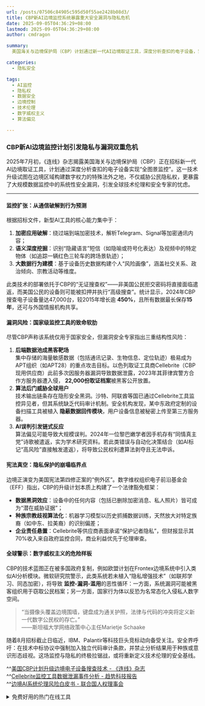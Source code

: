 ```yaml
---
url: /posts/07506c84905c595d50f55ae2428b08d3/
title: CBP新AI边境监控系统暴露重大安全漏洞与隐私危机
date: 2025-09-05T04:36:29+08:00
lastmod: 2025-09-05T04:36:29+08:00
author: cmdragon

summary:
  美国海关与边境保护局（CBP）计划通过新一代AI边境取证工具，深度分析查扣的电子设备，实现“全图景监控”。该技术包括加密应用破解、语义深度挖掘和大数据行为建模，旨在构建个人“风险画像”。然而，此举引发隐私与安全双重危机：集中存储的海量数据易成黑客目标，算法后门威胁全球用户，AI误判可能导致公民权利受损。CBP的升级计划被视为数字威权主义的危险样板，全球技术伦理和安全专家对此深感忧虑。

categories:
  - 隐私安全

tags:
  - AI监控
  - 隐私权
  - 数据安全
  - 边境控制
  - 技术伦理
  - 数字威权主义
  - 算法偏见

---
```


### CBP新AI边境监控计划引发隐私与漏洞双重危机

2025年7月初，《连线》杂志揭露美国海关与边境保护局（CBP）正在招标新一代AI边境取证工具，计划通过深度分析查扣的电子设备实现“全图景监控”。这一技术升级试图在边境区域构建数字权力的特殊法外之地，不仅威胁公民隐私权，更暴露了大规模数据监控中的系统性安全漏洞，引发全球技术伦理和安全专家的忧虑。

---

#### **监控扩张：从通信破解到行为预测**

根据招标文件，新型AI工具的核心能力集中于：

1. **加密应用破解**：绕过端到端加密技术，解析Telegram、Signal等加密通讯内容；
2. **语义深度挖掘**：识别“隐藏语言”短信（如隐喻或符号化表达）及视频中的特定物体（如追踪一辆红色三轮车的跨场景轨迹）；
3. **大数据行为建模**：基于设备历史数据构建个人“风险画像”，涵盖社交关系、政治倾向、宗教活动等维度。

此类技术的部署依托于CBP的“无证搜查权”——非美国公民拒交密码将直接面临遣返，而美国公民的设备则可能被扣押并执行“高级搜查”。统计显示，2024年CBP搜查电子设备量达47,000台，较2015年增长逾
**450%**，且所有数据最长保存**15年**，还可与外国情报机构共享。

#### **漏洞风险：国家级监控工具的致命软肋**

尽管CBP声称该系统仅用于国家安全，但漏洞安全专家指出三重结构性风险：

1. **后端数据池成黑客靶场**  
   集中存储的海量敏感数据（包括通讯记录、生物信息、定位轨迹）极易成为APT组织（如APT28）的重点攻击目标。以色列取证工具商Cellebrite（CBP现用供应商）此前多次因服务器漏洞导致数据泄露，2023年其菲律宾警方合作方服务器遭入侵，
   **22,000份取证档案**被黑客公开放置。
2. **算法后门威胁全球用户**  
   技术输出链条存在隐形安全黑洞。沙特、阿联酋等国已通过Cellebrite工具监控异见者，但其系统缺乏代码审计机制。安全机构发现，某中东政府定制的设备扫描工具被植入
   **隐蔽数据回传模块**，用户设备信息被秘密上传至第三方服务器。
3. **AI误判引发链式反应**  
   算法偏见可能导致大规模误判。2024年一位黎巴嫩学者因手机存有“同情真主党”诗歌被遣返，实为学术研究资料。若此类错误与自动化决策结合（如AI标记“高风险”直接触发遣返），将导致公民权利遭算法剥夺且无法申诉。

#### **宪法真空：隐私保护的崩塌临界点**

边境正演变为美国宪法第四修正案的“例外区”。数字维权组织电子前沿基金会（EFF）指出，CBP的升级计划本质上构建了一个法律豁免框架：

- **数据黑洞效应**：设备中的任何内容（包括已删除加密消息、私人照片）皆可成为“潜在威胁证据”；
- **种族宗教歧视算法化**：机器学习模型以历史抓捕数据训练，天然放大对特定族裔（如中东、拉美裔）的识别偏差；
- **企业责任悬置**：Cellebrite等供应商表面承诺“保护记者隐私”，但财报显示其70%收入来自政府监控合同，商业利益优先于伦理审查。

#### **全球警示：数字威权主义的危险样板**

CBP的技术蓝图正在被多国政府复制，例如欧盟计划在Frontex边境系统中引入类似AI分析模块。微软研究院警示，此类系统若未植入“隐私增强技术”（如联邦学习、同态加密），将导致
**监控-漏洞-滥用**的恶性循环：一方面，系统漏洞可能被黑客组织用于窃取公民档案；另一方面，国家行为体以反恐为名常态化入侵私人数字空间。

> “当摄像头覆盖边境围墙，键盘成为通关护照，法律与代码的冲突将定义新一代数字公民权的存亡。”  
> ——斯坦福大学网络政策中心主任Marietje Schaake

随着8月招标截止日临近，IBM、Palantir等科技巨头竞标动向备受关注。安全界呼吁：在技术中标协议中强制加入独立代码审计条款，并禁止分析结果用于种族或意识形态歧视。这场监控与隐私的终极拉锯战，或将重新定义技术伦理的安全基线。

^^[美国CBP计划升级边境电子设备搜查技术 - 《连线》杂志](https://www.wired.com/story/cbp-wants-new-tech-to-search-for-hidden-data-on-seized-phones/)  
^^[Cellebrite监控工具数据泄漏事件分析 - 趋势科技报告](https://www.trendmicro.com/)  
^^[边境AI系统伦理风险白皮书 - 联合国人权理事会](https://www.ohchr.org/)


<details>
<summary>免费好用的热门在线工具</summary>

- [ASCII字符画生成器 - 应用商店 | By cmdragon](https://tools.cmdragon.cn/zh/apps/ascii-art-generator)
- [JSON Web Tokens 工具 - 应用商店 | By cmdragon](https://tools.cmdragon.cn/zh/apps/jwt-tool)
- [Bcrypt 密码工具 - 应用商店 | By cmdragon](https://tools.cmdragon.cn/zh/apps/bcrypt-tool)
- [GIF 合成器 - 应用商店 | By cmdragon](https://tools.cmdragon.cn/zh/apps/gif-composer)
- [GIF 分解器 - 应用商店 | By cmdragon](https://tools.cmdragon.cn/zh/apps/gif-decomposer)
- [文本隐写术 - 应用商店 | By cmdragon](https://tools.cmdragon.cn/zh/apps/text-steganography)
- [CMDragon 在线工具 - 高级AI工具箱与开发者套件 | 免费好用的在线工具](https://tools.cmdragon.cn/zh)
- [应用商店 - 发现1000+提升效率与开发的AI工具和实用程序 | 免费好用的在线工具](https://tools.cmdragon.cn/zh/apps?category=trending)
- [CMDragon 更新日志 - 最新更新、功能与改进 | 免费好用的在线工具](https://tools.cmdragon.cn/zh/changelog)
- [支持我们 - 成为赞助者 | 免费好用的在线工具](https://tools.cmdragon.cn/zh/sponsor)
- [AI文本生成图像 - 应用商店 | 免费好用的在线工具](https://tools.cmdragon.cn/zh/apps/text-to-image-ai)
- [临时邮箱 - 应用商店 | 免费好用的在线工具](https://tools.cmdragon.cn/zh/apps/temp-email)
- [二维码解析器 - 应用商店 | 免费好用的在线工具](https://tools.cmdragon.cn/zh/apps/qrcode-parser)
- [文本转思维导图 - 应用商店 | 免费好用的在线工具](https://tools.cmdragon.cn/zh/apps/text-to-mindmap)
- [正则表达式可视化工具 - 应用商店 | 免费好用的在线工具](https://tools.cmdragon.cn/zh/apps/regex-visualizer)
- [文件隐写工具 - 应用商店 | 免费好用的在线工具](https://tools.cmdragon.cn/zh/apps/steganography-tool)
- [IPTV 频道探索器 - 应用商店 | 免费好用的在线工具](https://tools.cmdragon.cn/zh/apps/iptv-explorer)
- [快传 - 应用商店 | 免费好用的在线工具](https://tools.cmdragon.cn/zh/apps/snapdrop)
- [随机抽奖工具 - 应用商店 | 免费好用的在线工具](https://tools.cmdragon.cn/zh/apps/lucky-draw)
- [动漫场景查找器 - 应用商店 | 免费好用的在线工具](https://tools.cmdragon.cn/zh/apps/anime-scene-finder)
- [时间工具箱 - 应用商店 | 免费好用的在线工具](https://tools.cmdragon.cn/zh/apps/time-toolkit)
- [网速测试 - 应用商店 | 免费好用的在线工具](https://tools.cmdragon.cn/zh/apps/speed-test)
- [AI 智能抠图工具 - 应用商店 | 免费好用的在线工具](https://tools.cmdragon.cn/zh/apps/background-remover)
- [背景替换工具 - 应用商店 | 免费好用的在线工具](https://tools.cmdragon.cn/zh/apps/background-replacer)
- [艺术二维码生成器 - 应用商店 | 免费好用的在线工具](https://tools.cmdragon.cn/zh/apps/artistic-qrcode)
- [Open Graph 元标签生成器 - 应用商店 | 免费好用的在线工具](https://tools.cmdragon.cn/zh/apps/open-graph-generator)
- [图像对比工具 - 应用商店 | 免费好用的在线工具](https://tools.cmdragon.cn/zh/apps/image-comparison)
- [图片压缩专业版 - 应用商店 | 免费好用的在线工具](https://tools.cmdragon.cn/zh/apps/image-compressor)
- [密码生成器 - 应用商店 | 免费好用的在线工具](https://tools.cmdragon.cn/zh/apps/password-generator)
- [SVG优化器 - 应用商店 | 免费好用的在线工具](https://tools.cmdragon.cn/zh/apps/svg-optimizer)
- [调色板生成器 - 应用商店 | 免费好用的在线工具](https://tools.cmdragon.cn/zh/apps/color-palette)
- [在线节拍器 - 应用商店 | 免费好用的在线工具](https://tools.cmdragon.cn/zh/apps/online-metronome)
- [IP归属地查询 - 应用商店 | 免费好用的在线工具](https://tools.cmdragon.cn/zh/apps/ip-geolocation)
- [CSS网格布局生成器 - 应用商店 | 免费好用的在线工具](https://tools.cmdragon.cn/zh/apps/css-grid-layout)
- [邮箱验证工具 - 应用商店 | 免费好用的在线工具](https://tools.cmdragon.cn/zh/apps/email-validator)
- [书法练习字帖 - 应用商店 | 免费好用的在线工具](https://tools.cmdragon.cn/zh/apps/calligraphy-practice)
- [金融计算器套件 - 应用商店 | 免费好用的在线工具](https://tools.cmdragon.cn/zh/apps/finance-calculator-suite)
- [中国亲戚关系计算器 - 应用商店 | 免费好用的在线工具](https://tools.cmdragon.cn/zh/apps/chinese-kinship-calculator)
- [Protocol Buffer 工具箱 - 应用商店 | 免费好用的在线工具](https://tools.cmdragon.cn/zh/apps/protobuf-toolkit)
- [IP归属地查询 - 应用商店 | 免费好用的在线工具](https://tools.cmdragon.cn/zh/apps/ip-geolocation)
- [图片无损放大 - 应用商店 | 免费好用的在线工具](https://tools.cmdragon.cn/zh/apps/image-upscaler)
- [文本比较工具 - 应用商店 | 免费好用的在线工具](https://tools.cmdragon.cn/zh/apps/text-compare)
- [IP批量查询工具 - 应用商店 | 免费好用的在线工具](https://tools.cmdragon.cn/zh/apps/ip-batch-lookup)
- [域名查询工具 - 应用商店 | 免费好用的在线工具](https://tools.cmdragon.cn/zh/apps/domain-finder)
- [DNS工具箱 - 应用商店 | 免费好用的在线工具](https://tools.cmdragon.cn/zh/apps/dns-toolkit)
- [网站图标生成器 - 应用商店 | 免费好用的在线工具](https://tools.cmdragon.cn/zh/apps/favicon-generator)
- [XML Sitemap](https://tools.cmdragon.cn/sitemap_index.xml)

</details>
